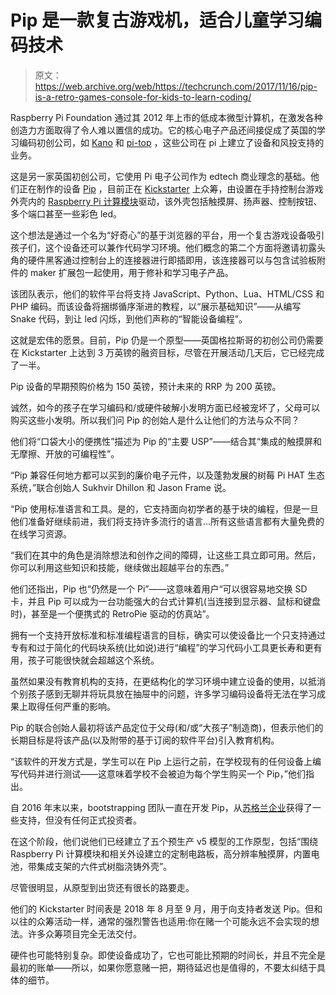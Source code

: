 # Pip 是一款复古游戏机，适合儿童学习编码技术

> 原文：<https://web.archive.org/web/https://techcrunch.com/2017/11/16/pip-is-a-retro-games-console-for-kids-to-learn-coding/>

Raspberry Pi Foundation 通过其 2012 年上市的低成本微型计算机，在激发各种创造力方面取得了令人难以置信的成功。它的核心电子产品还间接促成了英国的学习编码初创公司，如 [Kano](https://web.archive.org/web/20221025223205/https://beta.techcrunch.com/2017/11/01/kano-raises-28m-as-its-its-kid-friendly-computer-kits-hit-4500-stores/) 和 [pi-top](https://web.archive.org/web/20221025223205/https://beta.techcrunch.com/2017/10/13/pi-top-outs-a-new-laptop-for-budding-coders-and-hardware-hackers/) ，这些公司在 pi 上建立了设备和风投支持的业务。

这是另一家英国初创公司，它使用 Pi 电子公司作为 edtech 商业理念的基础。他们正在制作的设备 [Pip](https://web.archive.org/web/20221025223205/https://www.kickstarter.com/projects/1464832835/pip-the-playful-handheld-device-you-program-yourse?ref=379040&token=2443b279) ，目前正在 [Kickstarter](https://web.archive.org/web/20221025223205/https://www.kickstarter.com/projects/1464832835/pip-the-playful-handheld-device-you-program-yourse/description) 上众筹，由设置在手持控制台游戏外壳内的 [Raspberry Pi 计算模块](https://web.archive.org/web/20221025223205/https://www.raspberrypi.org/products/compute-module-3/)驱动，该外壳包括触摸屏、扬声器、控制按钮、多个端口甚至一些彩色 led。

这个想法是通过一个名为“好奇心”的基于浏览器的平台，用一个复古游戏设备吸引孩子们，这个设备还可以兼作代码学习环境。他们概念的第二个方面将邀请初露头角的硬件黑客通过控制台上的连接器进行即插即用，该连接器可以与包含试验板附件的 maker 扩展包一起使用，用于修补和学习电子产品。

该团队表示，他们的软件平台将支持 JavaScript、Python、Lua、HTML/CSS 和 PHP 编码。而该设备将捆绑循序渐进的教程，以“展示基础知识”——从编写 Snake 代码，到让 led 闪烁，到他们声称的“智能设备编程”。

这就是宏伟的愿景。目前，Pip 仍是一个原型——英国格拉斯哥的初创公司仍需要在 Kickstarter 上达到 3 万英镑的融资目标，尽管在开展活动几天后，它已经完成了一半。

Pip 设备的早期预购价格为 150 英镑，预计未来的 RRP 为 200 英镑。

诚然，如今的孩子在学习编码和/或硬件破解小发明方面已经被宠坏了，父母可以购买这些小发明。所以我们问 Pip 的创始人是什么让他们的方法与众不同？

他们将“口袋大小的便携性”描述为 Pip 的“主要 USP”——结合其“集成的触摸屏和无摩擦、开放的可编程性”。

“Pip 兼容任何地方都可以买到的廉价电子元件，以及蓬勃发展的树莓 Pi HAT 生态系统，”联合创始人 Sukhvir Dhillon 和 Jason Frame 说。

“Pip 使用标准语言和工具。是的，它支持面向初学者的基于块的编程，但是一旦他们准备好继续前进，我们将支持许多流行的语言…所有这些语言都有大量免费的在线学习资源。

“我们在其中的角色是消除想法和创作之间的障碍，让这些工具立即可用。然后，你可以利用这些知识和技能，继续做出超越平台的东西。”

他们还指出，Pip 也“仍然是一个 Pi”——这意味着用户“可以很容易地交换 SD 卡，并且 Pip 可以成为一台功能强大的台式计算机(当连接到显示器、鼠标和键盘时)，甚至是一个便携式的 RetroPie 驱动的仿真站”。

拥有一个支持开放标准和标准编程语言的目标，确实可以使设备比一个只支持通过专有和过于简化的代码块系统(比如说)进行“编程”的学习代码小工具更长寿和更有用，孩子可能很快就会超越这个系统。

虽然如果没有教育机构的支持，在更结构化的学习环境中建立设备的使用，以抵消个别孩子感到无聊并将玩具放在抽屉中的问题，许多学习编码设备将无法在学习成果上取得任何严重的影响。

Pip 的联合创始人最初将该产品定位于父母(和/或“大孩子”制造商)，但表示他们的长期目标是将该产品(以及附带的基于订阅的软件平台)引入教育机构。

“该软件的开发方式是，学生可以在 Pip 上运行之前，在学校现有的任何设备上编写代码并进行测试——这意味着学校不会被迫为每个学生购买一个 Pip，”他们指出。

自 2016 年末以来，bootstrapping 团队一直在开发 Pip，从[苏格兰企业](https://web.archive.org/web/20221025223205/https://www.scottish-enterprise.com/)获得了一些支持，但没有任何正式投资者。

在这个阶段，他们说他们已经建立了五个预生产 v5 模型的工作原型，包括“围绕 Raspberry Pi 计算模块和相关外设建立的定制电路板，高分辨率触摸屏，内置电池，带集成支架的六件式树脂浇铸外壳”。

尽管很明显，从原型到出货还有很长的路要走。

他们的 Kickstarter 时间表是 2018 年 8 月至 9 月，用于向支持者发送 Pip。但和以往的众筹活动一样，通常的强烈警告也适用:你在赌一个可能永远不会实现的想法。许多众筹项目完全无法交付。

硬件也可能特别复杂。即使设备成功了，它也可能比预期的时间长，并且不完全是最初的账单——所以，如果你愿意赌一把，期待延迟也是值得的，不要太纠结于具体的细节。